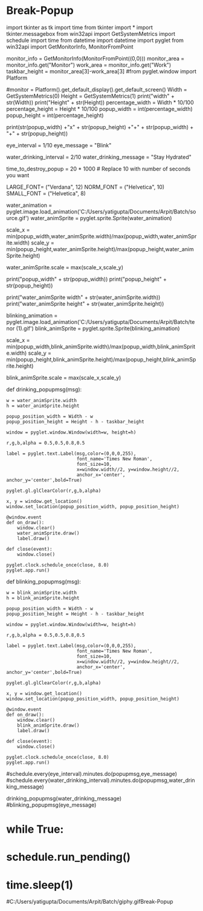 # Break-Popup
import tkinter as tk
import time
from tkinter import *
import tkinter.messagebox
from win32api import GetSystemMetrics
import schedule
import time
from datetime import datetime
import pyglet
from win32api import GetMonitorInfo, MonitorFromPoint

monitor_info = GetMonitorInfo(MonitorFromPoint((0,0)))
monitor_area = monitor_info.get("Monitor")
work_area = monitor_info.get("Work")
taskbar_height = monitor_area[3]-work_area[3]
#from pyglet.window import Platform

#monitor = Platform().get_default_display().get_default_screen()
Width = GetSystemMetrics(0)
Height = GetSystemMetrics(1)
print("width" + str(Width))
print("Height" + str(Height))
percentage_width = Width * 10/100
percentage_height = Height * 10/100
popup_width = int(percentage_width)
popup_height = int(percentage_height)

print(str(popup_width) +"x" + str(popup_height) +"+" + str(popup_width) + "+" + str(popup_height))

eye_interval = 1/10
eye_message = "Blink"

water_drinking_interval = 2/10
water_drinking_message = "Stay Hydrated"

time_to_destroy_popup = 20 * 1000 # Replace 10 with number of seconds you want

LARGE_FONT= ("Verdana", 12)
NORM_FONT = ("Helvetica", 10)
SMALL_FONT = ("Helvetica", 8)

water_animation = pyglet.image.load_animation('C:/Users/yatigupta/Documents/Arpit/Batch/source.gif')
water_animSprite = pyglet.sprite.Sprite(water_animation)
	 
scale_x = min(popup_width,water_animSprite.width)/max(popup_width,water_animSprite.width)
scale_y = min(popup_height,water_animSprite.height)/max(popup_height,water_animSprite.height)

water_animSprite.scale = max(scale_x,scale_y)

print("popup_width" + str(popup_width))
print("popup_height" + str(popup_height))

print("water_animSprite width" + str(water_animSprite.width))
print("water_animSprite height" + str(water_animSprite.height))

blinking_animation = pyglet.image.load_animation('C:/Users/yatigupta/Documents/Arpit/Batch/tenor (1).gif')
blink_animSprite = pyglet.sprite.Sprite(blinking_animation)
	 
scale_x =  min(popup_width,blink_animSprite.width)/max(popup_width,blink_animSprite.width)
scale_y = min(popup_height,blink_animSprite.height)/max(popup_height,blink_animSprite.height)

blink_animSprite.scale = max(scale_x,scale_y)


def drinking_popupmsg(msg):
	
	w = water_animSprite.width
	h = water_animSprite.height
	 
	popup_position_width = Width - w
	popup_position_height = Height - h - taskbar_height

	window = pyglet.window.Window(width=w, height=h)
	 
	r,g,b,alpha = 0.5,0.5,0.8,0.5
	 
	label = pyglet.text.Label(msg,color=(0,0,0,255),
	                          font_name='Times New Roman',
	                          font_size=10,
	                          x=window.width//2, y=window.height//2,
	                          anchor_x='center', anchor_y='center',bold=True) 
	 
	pyglet.gl.glClearColor(r,g,b,alpha)

	x, y = window.get_location()
	window.set_location(popup_position_width, popup_position_height) 

	@window.event
	def on_draw():
	    window.clear()
	    water_animSprite.draw()
	    label.draw()
	 
	def close(event):
	    window.close()

	pyglet.clock.schedule_once(close, 8.0)
	pyglet.app.run()

def blinking_popupmsg(msg):
	
	w = blink_animSprite.width
	h = blink_animSprite.height

	popup_position_width = Width - w
	popup_position_height = Height - h - taskbar_height
	 
	window = pyglet.window.Window(width=w, height=h)
	 
	r,g,b,alpha = 0.5,0.5,0.8,0.5
	 
	label = pyglet.text.Label(msg,color=(0,0,0,255),
	                          font_name='Times New Roman',
	                          font_size=10,
	                          x=window.width//2, y=window.height//2,
	                          anchor_x='center', anchor_y='center',bold=True) 
	 
	pyglet.gl.glClearColor(r,g,b,alpha)

	x, y = window.get_location()
	window.set_location(popup_position_width, popup_position_height) 

	@window.event
	def on_draw():
	    window.clear()
	    blink_animSprite.draw()
	    label.draw()
	 
	def close(event):
	    window.close()

	pyglet.clock.schedule_once(close, 8.0)
	pyglet.app.run()



#schedule.every(eye_interval).minutes.do(popupmsg,eye_message)
#schedule.every(water_drinking_interval).minutes.do(popupmsg,water_drinking_message)

drinking_popupmsg(water_drinking_message)
#blinking_popupmsg(eye_message)
# while True:
#     schedule.run_pending()
#     time.sleep(1)

#C:/Users/yatigupta/Documents/Arpit/Batch/giphy.gifBreak-Popup
